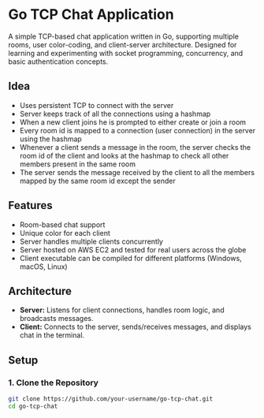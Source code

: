 # Go TCP Chat Application

A simple TCP-based chat application written in Go, supporting multiple rooms, user color-coding, and client-server architecture. Designed for learning and experimenting with socket programming, concurrency, and basic authentication concepts.

## Idea

- Uses persistent TCP to connect with the server
- Server keeps track of all the connections using a hashmap
- When a new client joins he is prompted to either create or join a room
- Every room id is mapped to a connection (user connection) in the server using the hashmap
- Whenever a client sends a message in the room, the server checks the room id of the client and looks at the hashmap to check all other members present in the same room
- The server sends the message received by the client to all the members mapped by the same room id except the sender

## Features

- Room-based chat support
- Unique color for each client
- Server handles multiple clients concurrently
- Server hosted on AWS EC2 and tested for real users across the globe
- Client executable can be compiled for different platforms (Windows, macOS, Linux)

## Architecture

- **Server:** Listens for client connections, handles room logic, and broadcasts messages.
- **Client:** Connects to the server, sends/receives messages, and displays chat in the terminal.


## Setup

### 1. Clone the Repository

```bash
git clone https://github.com/your-username/go-tcp-chat.git
cd go-tcp-chat
